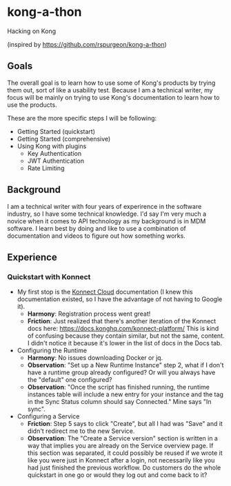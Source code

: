 # kong-a-thon
Hacking on Kong

(inspired by https://github.com/rspurgeon/kong-a-thon)

## Goals
The overall goal is to learn how to use some of Kong's products by trying them out, sort of like a usability test. Because I am a technical writer, my focus will be mainly on trying to use Kong's documentation to learn how to use the products.

These are the more specific steps I will be following:
- Getting Started (quickstart)
- Getting Started (comprehensive)
- Using Kong with plugins
  - Key Authentication
  - JWT Authentication
  - Rate Limiting

## Background
I am a technical writer with four years of experirence in the software industry, so I have some technical knowledge. I'd say I'm very much a novice when it comes to API technology as my background is in MDM software. I learn best by doing and like to use a combination of documentation and videos to figure out how something works. 

## Experience
### Quickstart with Konnect
- My first stop is the [Konnect Cloud](https://docs.konghq.com/konnect/) documentation (I knew this documentation existed, so I have the advantage of not having to Google it). 
  - **Harmony**: Registration process went great!
  - **Friction**: Just realized that there's another iteration of the Konnect docs here: https://docs.konghq.com/konnect-platform/ This is kind of confusing because they contain similar, but not the same, content. I didn't notice it because it's lower in the list of docs in the Docs tab.
- Configuring the Runtime
  - **Harmony**: No issues downloading Docker or jq. 
  - **Observation**: "Set up a New Runtime Instance" step 2, what if I don't have a runtime group already configured? Or will you always have the "default" one configured? 
  - **Observation**: "Once the script has finished running, the runtime instances table will include a new entry for your instance and the tag in the Sync Status column should say Connected." Mine says "In sync".
- Configuring a Service
  - **Friction**: Step 5 says to click "Create", but all I had was "Save" and it didn't redirect me to the new Service.
  - **Observation**: The "Create a Service version" section is written in a way that implies you are already on the Service overview page. If this section was separated, it could possibly be reused if we wrote it like you were just in Konnect after a login, not necessarily like you had just finished the previous workflow. Do customers do the whole quickstart in one go or would they log out and come back to it? 
